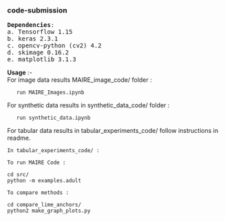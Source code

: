 ### code-submission

<pre>
<b>Dependencies</b>:
a. Tensorflow 1.15
b. keras 2.3.1
c. opencv-python (cv2) 4.2
d. skimage 0.16.2
e. matplotlib 3.1.3
</pre>

<b>Usage</b> :- </br>
For image data results MAIRE_image_code/ folder : 
```
   run MAIRE_Images.ipynb
```

For synthetic data results in synthetic_data_code/ folder :
```
   run synthetic_data.ipynb
```

For tabular data results in tabular_experiments_code/ follow instructions in readme.

```
In tabular_experiments_code/ :

To run MAIRE Code :

cd src/
python -m examples.adult

To compare methods :

cd compare_lime_anchors/
python2 make_graph_plots.py


```



